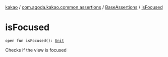 [kakao](../../index.md) / [com.agoda.kakao.common.assertions](../index.md) / [BaseAssertions](index.md) / [isFocused](./is-focused.md)

# isFocused

`open fun isFocused(): `[`Unit`](https://kotlinlang.org/api/latest/jvm/stdlib/kotlin/-unit/index.html)

Checks if the view is focused


